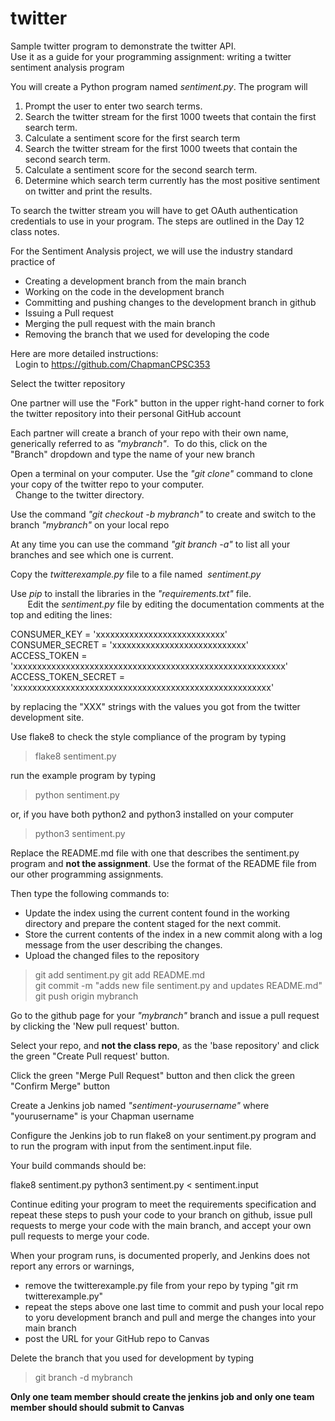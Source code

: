 # twitter
Sample twitter program to demonstrate the twitter API.  
Use it as a guide for your programming assignment: writing a twitter sentiment analysis program

You will create a Python program named *sentiment.py*.  The program will

1. Prompt the user to enter two search terms.  
2. Search the twitter stream for the first 1000 tweets that contain the first search term.  
3. Calculate a sentiment score for the first search term  
4. Search the twitter stream for the first 1000 tweets that contain the second search term.   
5. Calculate a sentiment score for the second search term.  
6. Determine which search term currently has the most positive sentiment on twitter and print the results.   

To search the twitter stream you will have to get OAuth authentication credentials to use in your program.
The steps are outlined in the Day 12 class notes.  

For the Sentiment Analysis project, we will use the industry standard practice of 
* Creating a development branch from the main branch 
* Working on the code in the development branch
* Committing and pushing changes to the development branch in github
* Issuing a Pull request
* Merging the pull request with the main branch
* Removing the branch that we used for developing the code     

Here are more detailed instructions:  
 
Login to https://github.com/ChapmanCPSC353

Select the twitter repository

One partner will use the "Fork" button in the upper right-hand corner to fork the twitter repository into their personal GitHub account

Each partner will create a branch of your repo with their own name, generically referred to as *"mybranch"*.  To do this, click on the "Branch" dropdown and type the name of your new branch

Open a terminal on your computer. 
Use the *"git clone"* command to clone your copy of the twitter repo to your computer.     
   
Change to the twitter directory.

Use the command *"git checkout -b mybranch"* to create and switch to the branch *"mybranch"* on your local repo

At any time you can use the command *"git branch -a"* to list all your branches and see which one is current.

Copy the *twitterexample.py* file to a file named  *sentiment.py* 

Use *pip* to install the libraries in the *"requirements.txt"* file.  
      
Edit the *sentiment.py* file by editing the documentation comments at the top and editing the lines:

CONSUMER_KEY = 'xxxxxxxxxxxxxxxxxxxxxxxxxxx'   
CONSUMER_SECRET = 'xxxxxxxxxxxxxxxxxxxxxxxxxxxx'   
ACCESS_TOKEN = 'xxxxxxxxxxxxxxxxxxxxxxxxxxxxxxxxxxxxxxxxxxxxxxxxxxxxxxxxx'   
ACCESS_TOKEN_SECRET = 'xxxxxxxxxxxxxxxxxxxxxxxxxxxxxxxxxxxxxxxxxxxxxxxxxxxxxx'   

by replacing the "XXX" strings with the values you got from the twitter development site.

Use flake8 to check the style compliance of the program by typing

> flake8 sentiment.py

run the example program by typing

> python sentiment.py 

or, if you have both python2 and python3 installed on your computer

> python3 sentiment.py

Replace the README.md file with one that describes the sentiment.py program and **not the assignment**.
Use the format of the README file from our other programming assignments.

Then type the following commands to:  
            
* Update the index using the current content found in the working directory and prepare the content staged for the next commit.
* Store the current contents of the index in a new commit along with a log message from the user describing the changes.
* Upload the changed files to the repository

> git add sentiment.py
> git add README.md    
> git commit -m "adds new file sentiment.py and updates README.md"    
> git push origin mybranch    

Go to the github page for your *"mybranch"* branch and issue a pull request by clicking the 'New pull request' button.

Select your repo, and **not the class repo**, as the 'base repository' and click the green "Create Pull request' button.

Click the green "Merge Pull Request" button and then click the green "Confirm Merge" button

Create a Jenkins job named *"sentiment-yourusername"* where "yourusername" is your Chapman username

Configure the Jenkins job to run flake8 on your sentiment.py program and to run the program with input from the sentiment.input file. 

Your build commands should be:

flake8 sentiment.py
python3 sentiment.py < sentiment.input

Continue editing your program to meet the requirements specification and repeat these steps to push your code to your branch on github, issue pull requests to merge your code with the main branch, and accept your own pull requests to merge your code.  

When your program runs, is documented properly, and Jenkins does not report any errors or warnings, 

* remove the twitterexample.py file from your repo by typing "git rm twitterexample.py"
* repeat the steps above one last time to commit and push your local repo to yoru development branch and pull and merge the changes into your main branch
* post the URL for your GitHub repo to Canvas

Delete the branch that you used for development by typing   

> git branch -d mybranch

**Only one team member should create the jenkins job and only one team member should should submit to Canvas**

